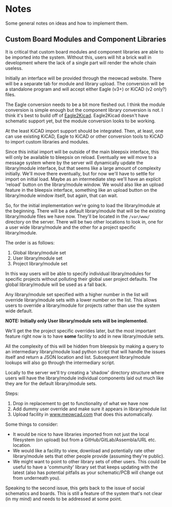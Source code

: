 Notes
=====


Some general notes on ideas and how to implement them.


Custom Board Modules and Component Libraries
--------------------------------------------

It is critical that custom board modules and component
libraries are able to be imported into the system.  Without
this, users will hit a brick wall in development where the
lack of a single part will render the whole chain useless.

Initially an interface will be provided through the meowcad
website.  There will be a separate tab for module and library
upload.  The conversion will be a standalone program and
will accept either Eagle (v3+) or KiCAD (v2 only?) files.

The Eagle conversion needs to be a bit more fleshed out.  I think
the module conversion is simple enough but the component library 
conversion is not.  I think it's best to build off of 
[Eagle2Kicad](https://github.com/DanChianucci/Eagle2Kicad).  Eagle2Kicad
doesn't have schematic support yet, but the module conversion looks
to be working.

At the least KiCAD import support should be integrated.  Then, at least,
one can use existing KiCAD, Eagle to KiCAD or other conversion tools to
KiCAD to import custom libraries and modules.

Since this initial import will be outside of the main bleepsix interface,
this will only be available to bleepsix on reload.  Eventually we will
move to a message system where by the server will dynamically update
the library/module interface, but that seems like a large amount of complexity
initially.  We'll move there eventually, but for now we'll have to settle
for import on initial load.  Maybe as an intermediate step we'll have an
explicit 'reload' button on the library/module window.  We would also
like an upload feature in the bleepsix interface, something like an upload
button on the library/module window itself, but again, that can wait.

So, for the initial implementation we're going to load the library/module
at the beginning.  There will be a default library/module that will be
the existing library/module files we have now.  They'll be located in 
the `/var/www/` directory on the server.  There will be two other locations
to look in, one for a user wide library/module and the other for a 
project specific library/module.

The order is as follows:

  1. Global library/module set
  2. User library/module set
  3. Project library/module set

In this way users will be able to specify individual library/modules for
specific projects without polluting their global user project defaults.  The
global library/module will be used as a fall back.

Any library/module set specified with a higher number in the list will override
library/module sets with a lower number on the list.
This allows users to override a library/module for projects rather than use the
system wide default.

**NOTE: Initially only User library/module sets will be implemented.**

We'll get the the project specific overrides later, but the most important
feature right now is to have **some** facility to add in new library/module
sets.

All the complexity of this will be hidden from bleepsix by making a query to 
an intermediary library/module load python script that will handle the issues
itself and return a JSON location and list.  Subsequent library/module lookups
will also go through the intermediary script.

Locally to the server we'll try creating a 'shadow' directory structure where
users will have the library/module individual components laid out much like
they are for the default library/module sets.

Steps:

  1. Drop in replacement to get to functionality of what we have now
  2. Add dummy user override and make sure it appears in library/module list
  3. Upload facility in www.meowcad.com that does this automatically.

Some things to consider:

  - It would be nice to have libraries imported from not just the local filesystem
    (on upload) but from a GitHub/GitLab/Assembla/URL etc. location.
  - We would like a facility to view, download and potentially rate other library/module sets
    that other people provide (assuming they're public).
  - We might want to point to other library sets of other users.  This could be useful
    to have a 'community' library set that keeps updating with the latest (also has
    potential pitfalls as your schematic/PCB will change out from underneath you).

Speaking to the second issue, this gets back to the issue of social schematics and boards.
This is still a feature of the system that's not clear (in my mind) and needs to be addressed
at some point.



